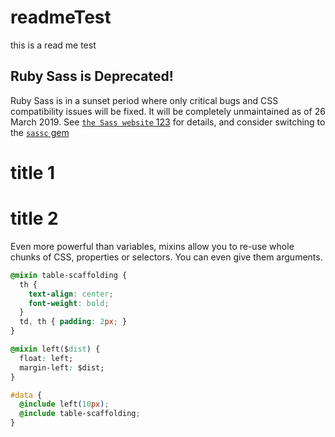 # readmeTest
this is a read me test 


## Ruby Sass is Deprecated!

Ruby Sass is in a sunset period where only critical bugs and CSS compatibility
issues will be fixed. It will be completely unmaintained as of 26 March 2019.
See [`the Sass website` 123][] for details, and consider switching to the [`sassc`
gem][]

[`the Sass website` 123]: https://sass-lang.com/ruby-sass
[`sassc` gem]: https://rubygems.org/gems/sassc

# title 1

# title 2 



Even more powerful than variables,
mixins allow you to re-use whole chunks of CSS,
properties or selectors.
You can even give them arguments. 

```css
@mixin table-scaffolding {
  th {
    text-align: center;
    font-weight: bold;
  }
  td, th { padding: 2px; }
}

@mixin left($dist) {
  float: left;
  margin-left: $dist;
}

#data {
  @include left(10px);
  @include table-scaffolding;
}
```
